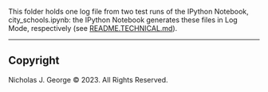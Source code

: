 This folder holds one log file from two test runs of the IPython Notebook, city_schools.ipynb: the IPython Notebook generates these files in Log Mode, respectively (see [README.TECHNICAL.md](./README.TECHNICAL.md)).

----

## Copyright

Nicholas J. George © 2023. All Rights Reserved.
